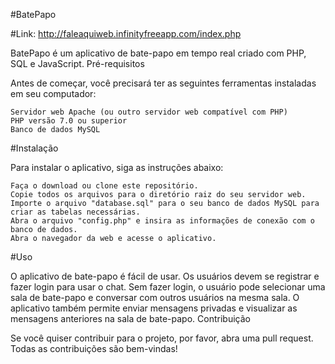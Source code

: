 #BatePapo

#Link: http://faleaquiweb.infinityfreeapp.com/index.php

BatePapo é um aplicativo de bate-papo em tempo real criado com PHP, SQL e JavaScript.
Pré-requisitos

Antes de começar, você precisará ter as seguintes ferramentas instaladas em seu computador:

    Servidor web Apache (ou outro servidor web compatível com PHP)
    PHP versão 7.0 ou superior
    Banco de dados MySQL

#Instalação

Para instalar o aplicativo, siga as instruções abaixo:

    Faça o download ou clone este repositório.
    Copie todos os arquivos para o diretório raiz do seu servidor web.
    Importe o arquivo "database.sql" para o seu banco de dados MySQL para criar as tabelas necessárias.
    Abra o arquivo "config.php" e insira as informações de conexão com o banco de dados.
    Abra o navegador da web e acesse o aplicativo.

#Uso

O aplicativo de bate-papo é fácil de usar. Os usuários devem se registrar e fazer login para usar o chat. Sem fazer login, o usuário pode selecionar uma sala de bate-papo e conversar com outros usuários na mesma sala. O aplicativo também permite enviar mensagens privadas e visualizar as mensagens anteriores na sala de bate-papo.
Contribuição

Se você quiser contribuir para o projeto, por favor, abra uma pull request. Todas as contribuições são bem-vindas!
